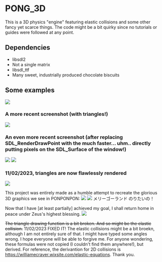 # PONG_3D
This is a 3D physics "engine" featuring elastic collisions and some other fancy yet scarce things.
The code might be a bit quirky since no tutorials or guides were followed at any point.
## Dependencies
* libsdl2
* Not a single matrix
* libsdl_ttf
* Many sweet, industrially produced chocolate biscuits

## Some examples
![](https://raw.githubusercontent.com/Theophylactus/PONG_3D/main/img/pong.png)
### A more recent screenshot (with triangles!)
![](https://raw.githubusercontent.com/Theophylactus/PONG_3D/main/img/pongpong.png)

### An even more recent screenshot (after replacing SDL_RenderDrawPoint with the much faster... uhm.. directly putting pixels on the SDL_Surface of the window!)
![](https://raw.githubusercontent.com/Theophylactus/PONG_3D/main/img/wayway.png)
![](https://raw.githubusercontent.com/Theophylactus/PONG_3D/main/img/pongway.png)

### 11/02/2023, triangles are now flawlessly rendered
![](https://raw.githubusercontent.com/Theophylactus/PONG_3D/main/img/ICOSAHEDRON.png)

This project was entirely made as a humble attempt to recreate the glorious 3D graphics we see in PONPONPON:
![](https://raw.githubusercontent.com/Theophylactus/PONG_3D/main/img/hand.jpg)
![](https://raw.githubusercontent.com/Theophylactus/PONG_3D/main/img/carousel.jpg)
メリーゴーランド のりたいの！

Now that I have [at least partially] achieved my goal, I shall return home in peace under Zeus's highest blessing.
![](https://raw.githubusercontent.com/Theophylactus/PONG_3D/main/img/cardinal.png)

~~The triangle drawing function is a bit broken. And so might be the elastic collision.~~ 11/02/2023 FIXED IT!
The elastic collisions might be a bit broekn, although I am not entirely sure of that. I might have typed some angles wrong. I hope everyone will be able to forgive me. For anyone wondering, these formulas were not copied (I couldn't find them anywhere!), but derived. For reference, the derivantion for 2D collisions is https://williamecraver.wixsite.com/elastic-equations. Thank you.
